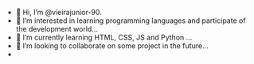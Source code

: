 - 👋 Hi, I’m @vieirajunior-90. 
- 👀 I’m interested in learning programming languages and participate of the development world...
- 🌱 I’m currently learning HTML, CSS, JS and Python ...
- 💞️ I’m looking to collaborate on some project in the future...
- 

<!---
vieirajunior-90/vieirajunior-90 is a ✨ special ✨ repository because its `README.md` (this file) appears on your GitHub profile.
You can click the Preview link to take a look at your changes.
--->
